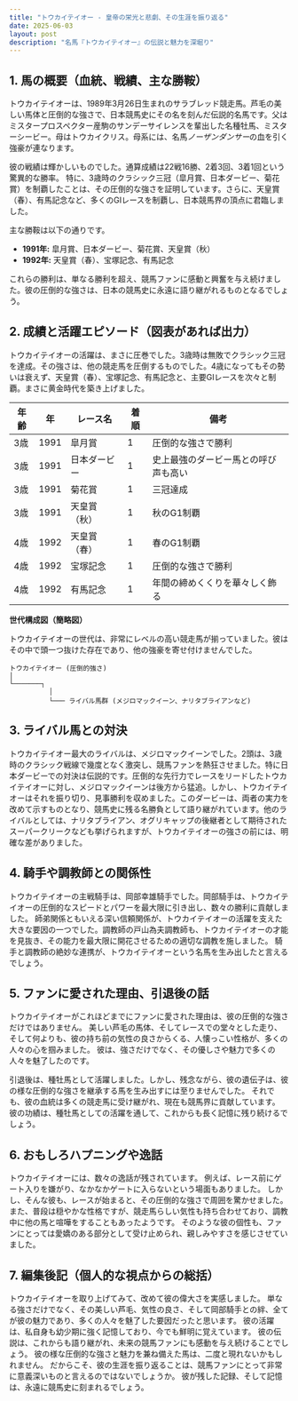 ```yaml
---
title: "トウカイテイオー - 皇帝の栄光と悲劇、その生涯を振り返る"
date: 2025-06-03
layout: post
description: "名馬『トウカイテイオー』の伝説と魅力を深堀り"
---
```


## 1. 馬の概要（血統、戦績、主な勝鞍）

トウカイテイオーは、1989年3月26日生まれのサラブレッド競走馬。芦毛の美しい馬体と圧倒的な強さで、日本競馬史にその名を刻んだ伝説的名馬です。父はミスタープロスペクター産駒のサンデーサイレンスを輩出した名種牡馬、ミスターシービー。母はトウカイクリス。母系には、名馬*ノーザンダンサー*の血を引く強豪が連なります。

彼の戦績は輝かしいものでした。通算成績は22戦16勝、2着3回、3着1回という驚異的な勝率。  特に、3歳時のクラシック三冠（皐月賞、日本ダービー、菊花賞）を制覇したことは、その圧倒的な強さを証明しています。さらに、天皇賞（春）、有馬記念など、多くのGIレースを制覇し、日本競馬界の頂点に君臨しました。

主な勝鞍は以下の通りです。

* **1991年:** 皐月賞、日本ダービー、菊花賞、天皇賞（秋）
* **1992年:** 天皇賞（春）、宝塚記念、有馬記念

これらの勝利は、単なる勝利を超え、競馬ファンに感動と興奮を与え続けました。彼の圧倒的な強さは、日本の競馬史に永遠に語り継がれるものとなるでしょう。


## 2. 成績と活躍エピソード（図表があれば出力）

トウカイテイオーの活躍は、まさに圧巻でした。3歳時は無敗でクラシック三冠を達成。その強さは、他の競走馬を圧倒するものでした。4歳になってもその勢いは衰えず、天皇賞（春）、宝塚記念、有馬記念と、主要GIレースを次々と制覇。まさに黄金時代を築き上げました。

| 年齢 | 年 | レース名             | 着順 | 備考                                   |
|-----|----|----------------------|-----|----------------------------------------|
| 3歳 | 1991 | 皐月賞               | 1   | 圧倒的な強さで勝利                     |
| 3歳 | 1991 | 日本ダービー           | 1   | 史上最強のダービー馬との呼び声も高い     |
| 3歳 | 1991 | 菊花賞               | 1   | 三冠達成                               |
| 3歳 | 1991 | 天皇賞（秋）         | 1   | 秋のG1制覇                             |
| 4歳 | 1992 | 天皇賞（春）         | 1   | 春のG1制覇                             |
| 4歳 | 1992 | 宝塚記念             | 1   | 圧倒的な強さで勝利                     |
| 4歳 | 1992 | 有馬記念             | 1   | 年間の締めくくりを華々しく飾る          |


**世代構成図（簡略図）**

トウカイテイオーの世代は、非常にレベルの高い競走馬が揃っていました。彼はその中で頭一つ抜けた存在であり、他の強豪を寄せ付けませんでした。

```
トウカイテイオー (圧倒的強さ)
│
└───────┐
          │
          └─── ライバル馬群 (メジロマックイーン、ナリタブライアンなど)
```


## 3. ライバル馬との対決

トウカイテイオー最大のライバルは、メジロマックイーンでした。2頭は、3歳時のクラシック戦線で幾度となく激突し、競馬ファンを熱狂させました。特に日本ダービーでの対決は伝説的です。圧倒的な先行力でレースをリードしたトウカイテイオーに対し、メジロマックイーンは後方から猛追。しかし、トウカイテイオーはそれを振り切り、見事勝利を収めました。このダービーは、両者の実力を改めて示すものとなり、競馬史に残る名勝負として語り継がれています。他のライバルとしては、ナリタブライアン、オグリキャップの後継者として期待されたスーパークリークなども挙げられますが、トウカイテイオーの強さの前には、明確な差がありました。


## 4. 騎手や調教師との関係性

トウカイテイオーの主戦騎手は、岡部幸雄騎手でした。岡部騎手は、トウカイテイオーの圧倒的なスピードとパワーを最大限に引き出し、数々の勝利に貢献しました。  師弟関係ともいえる深い信頼関係が、トウカイテイオーの活躍を支えた大きな要因の一つでした。調教師の戸山為夫調教師も、トウカイテイオーの才能を見抜き、その能力を最大限に開花させるための適切な調教を施しました。  騎手と調教師の絶妙な連携が、トウカイテイオーという名馬を生み出したと言えるでしょう。


## 5. ファンに愛された理由、引退後の話

トウカイテイオーがこれほどまでにファンに愛された理由は、彼の圧倒的な強さだけではありません。  美しい芦毛の馬体、そしてレースでの堂々とした走り、そして何よりも、彼の持ち前の気性の良さからくる、人懐っこい性格が、多くの人々の心を掴みました。  彼は、強さだけでなく、その優しさや魅力で多くの人々を魅了したのです。

引退後は、種牡馬として活躍しました。しかし、残念ながら、彼の遺伝子は、彼の様な圧倒的な強さを継承する馬を生み出すには至りませんでした。  それでも、彼の血統は多くの競走馬に受け継がれ、現在も競馬界に貢献しています。  彼の功績は、種牡馬としての活躍を通して、これからも長く記憶に残り続けるでしょう。


## 6. おもしろハプニングや逸話

トウカイテイオーには、数々の逸話が残されています。  例えば、レース前にゲート入りを嫌がり、なかなかゲートに入らないという場面もありました。  しかし、そんな彼も、レースが始まると、その圧倒的な強さで周囲を驚かせました。  また、普段は穏やかな性格ですが、競走馬らしい気性も持ち合わせており、調教中に他の馬と喧嘩をすることもあったようです。  そのような彼の個性も、ファンにとっては愛嬌のある部分として受け止められ、親しみやすさを感じさせていました。


## 7. 編集後記（個人的な視点からの総括）

トウカイテイオーを取り上げてみて、改めて彼の偉大さを実感しました。  単なる強さだけでなく、その美しい芦毛、気性の良さ、そして岡部騎手との絆、全てが彼の魅力であり、多くの人々を魅了した要因だったと思います。  彼の活躍は、私自身も幼少期に強く記憶しており、今でも鮮明に覚えています。  彼の伝説は、これからも語り継がれ、未来の競馬ファンにも感動を与え続けることでしょう。  彼の様な圧倒的な強さと魅力を兼ね備えた馬は、二度と現れないかもしれません。  だからこそ、彼の生涯を振り返ることは、競馬ファンにとって非常に意義深いものと言えるのではないでしょうか。  彼が残した記録、そして記憶は、永遠に競馬史に刻まれるでしょう。
